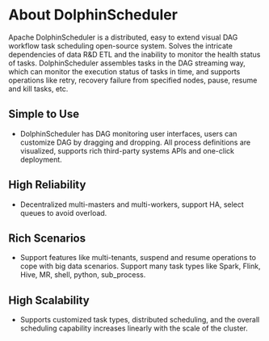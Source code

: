 # About DolphinScheduler

Apache DolphinScheduler is a distributed, easy to extend visual DAG workflow task scheduling open-source system. Solves the intricate dependencies of data R&D ETL and the inability to monitor the health status of tasks. DolphinScheduler assembles tasks in the DAG streaming way, which can monitor the execution status of tasks in time, and supports operations like retry, recovery failure from specified nodes, pause, resume and kill tasks, etc.

## Simple to Use

- DolphinScheduler has DAG monitoring user interfaces, users can customize DAG by dragging and dropping. All process definitions are visualized, supports rich third-party systems APIs and one-click deployment.

## High Reliability

- Decentralized multi-masters and multi-workers, support HA, select queues to avoid overload.

## Rich Scenarios

- Support features like multi-tenants, suspend and resume operations to cope with big data scenarios. Support many task types like Spark, Flink, Hive, MR, shell, python, sub_process.

## High Scalability

- Supports customized task types, distributed scheduling, and the overall scheduling capability increases linearly with the scale of the cluster.